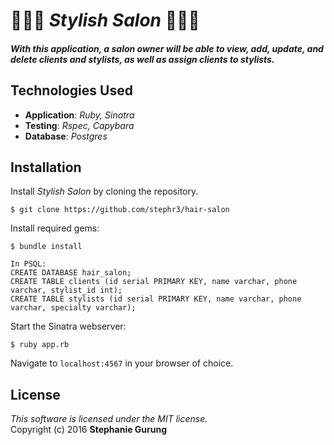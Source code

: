 # :haircut::haircut::haircut: _Stylish Salon_ :haircut::haircut::haircut:

##### _With this application, a salon owner will be able to view, add, update, and delete clients and stylists, as well as assign clients to stylists._

## Technologies Used

* **Application**: *Ruby, Sinatra*<br>
* **Testing**: *Rspec, Capybara*<br>
* **Database**: *Postgres*

Installation
------------

Install *Stylish Salon* by cloning the repository.  
```
$ git clone https://github.com/stephr3/hair-salon
```

Install required gems:
```
$ bundle install
```

```
In PSQL:
CREATE DATABASE hair_salon;
CREATE TABLE clients (id serial PRIMARY KEY, name varchar, phone varchar, stylist_id int);
CREATE TABLE stylists (id serial PRIMARY KEY, name varchar, phone varchar, specialty varchar);
```

Start the Sinatra webserver:
```
$ ruby app.rb
```

Navigate to `localhost:4567` in your browser of choice.

License
-------
_This software is licensed under the MIT license._<br>
Copyright (c) 2016 **Stephanie Gurung**
